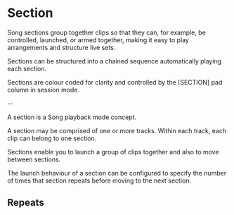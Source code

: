 # Section

Song sections group together clips so that they can, for example, be controlled, launched, or armed together, making it easy to play arrangements and structure live sets. 

Sections can be structured into a chained sequence automatically playing each section. 

Sections are colour coded for clarity and controlled by the [SECTION] pad column in session mode.

--

A section is a Song playback mode concept.

A section may be comprised of one or more tracks. Within each track, each clip can belong to one section.

Sections enable you to launch a group of clips together and also to move between sections. 

The launch behaviour of a section can be configured to specify the number of times that section repeats before moving to the next section.

## Repeats

